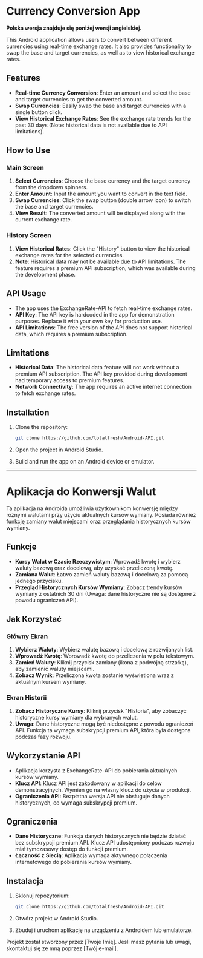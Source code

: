 # Currency Conversion App

**Polska wersja znajduje się poniżej wersji angielskiej.**

This Android application allows users to convert between different currencies using real-time exchange rates. It also provides functionality to swap the base and target currencies, as well as to view historical exchange rates.

## Features

- **Real-time Currency Conversion**: Enter an amount and select the base and target currencies to get the converted amount.
- **Swap Currencies**: Easily swap the base and target currencies with a single button click.
- **View Historical Exchange Rates**: See the exchange rate trends for the past 30 days (Note: historical data is not available due to API limitations).

## How to Use

### Main Screen

1. **Select Currencies**: Choose the base currency and the target currency from the dropdown spinners.
2. **Enter Amount**: Input the amount you want to convert in the text field.
3. **Swap Currencies**: Click the swap button (double arrow icon) to switch the base and target currencies.
4. **View Result**: The converted amount will be displayed along with the current exchange rate.

### History Screen

1. **View Historical Rates**: Click the "History" button to view the historical exchange rates for the selected currencies.
2. **Note**: Historical data may not be available due to API limitations. The feature requires a premium API subscription, which was available during the development phase.

## API Usage

- The app uses the ExchangeRate-API to fetch real-time exchange rates.
- **API Key**: The API key is hardcoded in the app for demonstration purposes. Replace it with your own key for production use.
- **API Limitations**: The free version of the API does not support historical data, which requires a premium subscription.

## Limitations

- **Historical Data**: The historical data feature will not work without a premium API subscription. The API key provided during development had temporary access to premium features.
- **Network Connectivity**: The app requires an active internet connection to fetch exchange rates.

## Installation

1. Clone the repository:
    ```bash
    git clone https://github.com/totalfresh/Android-API.git
    ```

2. Open the project in Android Studio.

3. Build and run the app on an Android device or emulator.

---

# Aplikacja do Konwersji Walut

Ta aplikacja na Androida umożliwia użytkownikom konwersję między różnymi walutami przy użyciu aktualnych kursów wymiany. Posiada również funkcję zamiany walut miejscami oraz przeglądania historycznych kursów wymiany.

## Funkcje

- **Kursy Walut w Czasie Rzeczywistym**: Wprowadź kwotę i wybierz waluty bazową oraz docelową, aby uzyskać przeliczoną kwotę.
- **Zamiana Walut**: Łatwo zamień waluty bazową i docelową za pomocą jednego przycisku.
- **Przegląd Historycznych Kursów Wymiany**: Zobacz trendy kursów wymiany z ostatnich 30 dni (Uwaga: dane historyczne nie są dostępne z powodu ograniczeń API).

## Jak Korzystać

### Główny Ekran

1. **Wybierz Waluty**: Wybierz walutę bazową i docelową z rozwijanych list.
2. **Wprowadź Kwotę**: Wprowadź kwotę do przeliczenia w polu tekstowym.
3. **Zamień Waluty**: Kliknij przycisk zamiany (ikona z podwójną strzałką), aby zamienić waluty miejscami.
4. **Zobacz Wynik**: Przeliczona kwota zostanie wyświetlona wraz z aktualnym kursem wymiany.

### Ekran Historii

1. **Zobacz Historyczne Kursy**: Kliknij przycisk "Historia", aby zobaczyć historyczne kursy wymiany dla wybranych walut.
2. **Uwaga**: Dane historyczne mogą być niedostępne z powodu ograniczeń API. Funkcja ta wymaga subskrypcji premium API, która była dostępna podczas fazy rozwoju.

## Wykorzystanie API

- Aplikacja korzysta z ExchangeRate-API do pobierania aktualnych kursów wymiany.
- **Klucz API**: Klucz API jest zakodowany w aplikacji do celów demonstracyjnych. Wymień go na własny klucz do użycia w produkcji.
- **Ograniczenia API**: Bezpłatna wersja API nie obsługuje danych historycznych, co wymaga subskrypcji premium.

## Ograniczenia

- **Dane Historyczne**: Funkcja danych historycznych nie będzie działać bez subskrypcji premium API. Klucz API udostępniony podczas rozwoju miał tymczasowy dostęp do funkcji premium.
- **Łączność z Siecią**: Aplikacja wymaga aktywnego połączenia internetowego do pobierania kursów wymiany.

## Instalacja

1. Sklonuj repozytorium:
    ```bash
    git clone https://github.com/totalfresh/Android-API.git
    ```

2. Otwórz projekt w Android Studio.

3. Zbuduj i uruchom aplikację na urządzeniu z Androidem lub emulatorze.

Projekt został stworzony przez [Twoje Imię]. Jeśli masz pytania lub uwagi, skontaktuj się ze mną poprzez [Twój e-mail].
